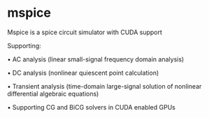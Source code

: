 mspice
======

Mspice is a spice circuit simulator with CUDA support

Supporting:

• AC analysis (linear small-signal frequency domain analysis)

• DC analysis (nonlinear quiescent point calculation)

• Transient analysis (time-domain large-signal solution of nonlinear differential algebraic equations)

• Supporting CG and BiCG solvers in CUDA enabled GPUs

